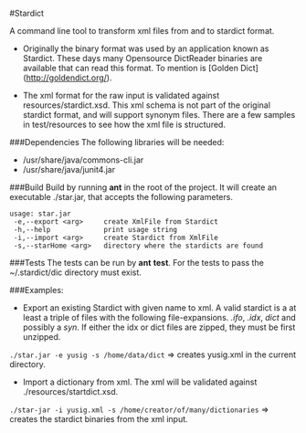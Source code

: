 #Stardict

A command line tool to transform xml files from and to stardict format. 

* Originally the binary format was used by an application known as Stardict.
  These days many Opensource DictReader binaries are available that can read this format.
  To mention is [Golden Dict] (http://goldendict.org/).

* The xml format for the raw input is validated against resources/stardict.xsd. 
  This xml schema is not part of the original stardict format, and will support synonym files. 
  There are a few samples in test/resources to see how the xml file is structured.


###Dependencies
The following libraries will be needed:
* /usr/share/java/commons-cli.jar
* /usr/share/java/junit4.jar


###Build
Build by running __ant__ in the root of the project.
It will create an executable ./star.jar, that accepts the following parameters.

```
usage: star.jar
 -e,--export <arg>     create XmlFile from Stardict
 -h,--help             print usage string
 -i,--import <arg>     create Stardict from XmlFile
 -s,--starHome <arg>   directory where the stardicts are found
```

###Tests
The tests can be run by __ant__ __test__. 
For the tests to pass the ~/.stardict/dic directory must exist.
 

###Examples:
* Export an existing Stardict with given name to xml. A valid stardict is a at least a triple of files with the following file-expansions. _.ifo_, _.idx_, _dict_ and possibly a _syn_.
If either the idx or dict files are zipped, they must be first unzipped.

```./star.jar -e yusig -s /home/data/dict```                       => creates yusig.xml in the current directory.


* Import a dictionary from xml. The xml will be validated against ./resources/startdict.xsd.
 
```./star-jar -i yusig.xml -s /home/creator/of/many/dictionaries``` => creates the stardict binaries from the xml input.

